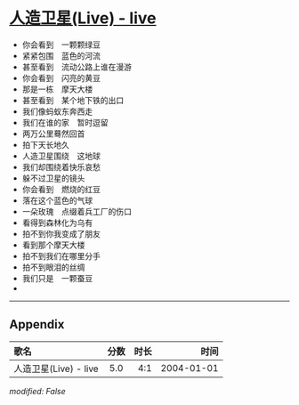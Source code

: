 # [人造卫星(Live) - live](https://music.163.com/song?id=66512)

* 你会看到　一颗颗绿豆
* 紧紧包围　蓝色的河流
* 甚至看到　流动公路上谁在漫游
* 你会看到　闪亮的黄豆
* 那是一栋　摩天大楼
* 甚至看到　某个地下铁的出口
* 我们像蚂蚁东奔西走
* 我们在谁的家　暂时逗留
* 两万公里蓦然回首
* 拍下天长地久
* 人造卫星围绕　这地球
* 我们却围绕着快乐哀愁
* 躲不过卫星的镜头
* 你会看到　燃烧的红豆
* 落在这个蓝色的气球
* 一朵玫瑰　点缀着兵工厂的伤口
* 看得到森林化为乌有
* 拍不到你我变成了朋友
* 看到那个摩天大楼
* 拍不到我们在哪里分手
* 拍不到眼泪的丝绸
* 我们只是　一颗蚕豆
* 


---

## Appendix

|歌名|分数|时长|时间|
|:---|:---:|---:|---:|
|人造卫星(Live) - live|5.0|4:1|2004-01-01

*modified: False*